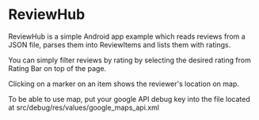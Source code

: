 # ReviewHub

ReviewHub is a simple Android app example which reads reviews from a JSON file, parses them into ReviewItems and lists them with ratings.

You can simply filter reviews by rating by selecting the desired rating from Rating Bar on top of the page.

Clicking on a marker on an item shows the reviewer's location on map. 

To be able to use map, put your google API debug key into the file located at
src/debug/res/values/google_maps_api.xml
